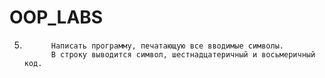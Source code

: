 # OOP_LABS

5.           Написать программу, печатающую все вводимые символы.
             В строку выводится символ, шестнадцатеричный и восьмеричный код.
